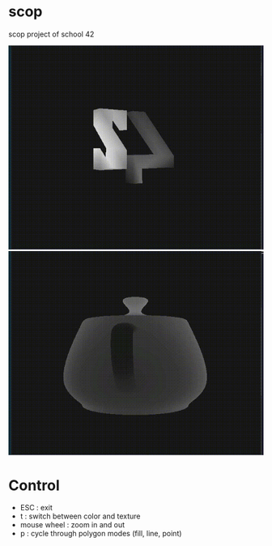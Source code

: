 # scop

scop project of school 42

![42](./42.gif)
![teapot](./teapot.gif)

# Control

- ESC : exit
- t : switch between color and texture
- mouse wheel : zoom in and out
- p : cycle through polygon modes (fill, line, point)
